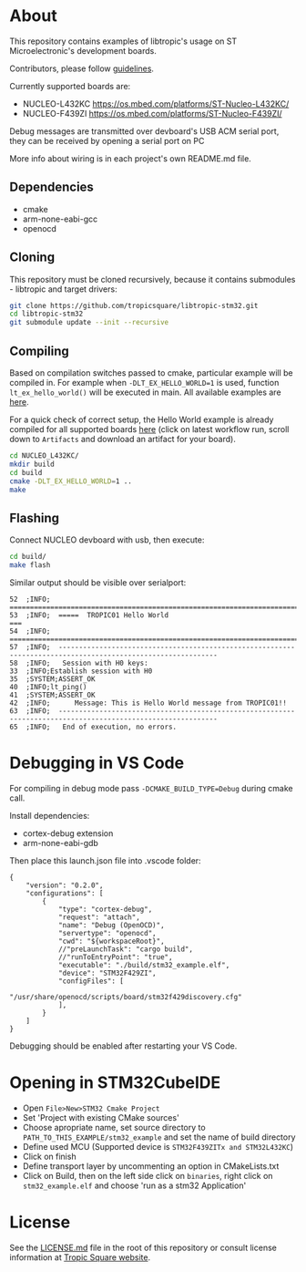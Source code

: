 # About

This repository contains examples of libtropic's usage on ST Microelectronic's development boards.

Contributors, please follow [guidelines](https://github.com/tropicsquare/libtropic-stm32/blob/master/CONTRIBUTING.md).

Currently supported boards are:

* NUCLEO-L432KC https://os.mbed.com/platforms/ST-Nucleo-L432KC/
* NUCLEO-F439ZI https://os.mbed.com/platforms/ST-Nucleo-F439ZI/


Debug messages are transmitted over devboard's USB ACM serial port, they can be received by opening a serial port on PC

More info about wiring is in each project's own README.md file.


## Dependencies

* cmake
* arm-none-eabi-gcc
* openocd

## Cloning

This repository must be cloned recursively, because it contains submodules - libtropic and target drivers:

```bash
git clone https://github.com/tropicsquare/libtropic-stm32.git
cd libtropic-stm32
git submodule update --init --recursive
```

## Compiling

Based on compilation switches passed to cmake, particular example will be compiled in. For example when `-DLT_EX_HELLO_WORLD=1` is used, function `lt_ex_hello_world()` will be executed in main. All available examples are [here](https://github.com/tropicsquare/libtropic/tree/master/examples).

For a quick check of correct setup, the Hello World example is already compiled for all supported boards [here](https://github.com/tropicsquare/libtropic-stm32/actions/workflows/hello_world_artifact.yml) (click on latest workflow run, scroll down to `Artifacts` and download an artifact for your board).

```bash
cd NUCLEO_L432KC/
mkdir build
cd build
cmake -DLT_EX_HELLO_WORLD=1 ..
make
```

## Flashing

Connect NUCLEO devboard with usb, then execute:

```bash
cd build/
make flash
```

Similar output should be visible over serialport:
```
52	;INFO;	=======================================================================
53	;INFO;	=====  TROPIC01 Hello World                                         ===
54	;INFO;	=======================================================================
57	;INFO;	-------------------------------------------------------------------------------------------------------------
58	;INFO;	 Session with H0 keys:
33	;INFO;Establish session with H0
35	;SYSTEM;ASSERT_OK
40	;INFO;lt_ping()
41	;SYSTEM;ASSERT_OK
42	;INFO;		Message: This is Hello World message from TROPIC01!!
63	;INFO;	-------------------------------------------------------------------------------------------------------------
65	;INFO;	 End of execution, no errors.

```


# Debugging in VS Code

For compiling in debug mode pass `-DCMAKE_BUILD_TYPE=Debug` during cmake call.

Install dependencies:

* cortex-debug extension
* arm-none-eabi-gdb

Then place this launch.json file into .vscode folder:

```
{
    "version": "0.2.0",
    "configurations": [
        {
            "type": "cortex-debug",
            "request": "attach",
            "name": "Debug (OpenOCD)",
            "servertype": "openocd",
            "cwd": "${workspaceRoot}",
            //"preLaunchTask": "cargo build",
            //"runToEntryPoint": "true",
            "executable": "./build/stm32_example.elf",
            "device": "STM32F429ZI",
            "configFiles": [
                "/usr/share/openocd/scripts/board/stm32f429discovery.cfg"
            ],
        }
    ]
}

```

Debugging should be enabled after restarting your VS Code.

# Opening in STM32CubeIDE

* Open `File>New>STM32 Cmake Project`
* Set 'Project with existing CMake sources'
* Choose apropriate name, set source directory to `PATH_TO_THIS_EXAMPLE/stm32_example` and set the name of build directory
* Define used MCU (Supported device is `STM32F439ZITx and STM32L432KC`)
* Click on finish
* Define transport layer by uncommenting an option in CMakeLists.txt
* Click on Build, then on the left side click on `binaries`, right click on `stm32_example.elf` and choose 'run as a stm32 Application'

# License

See the [LICENSE.md](LICENSE.md) file in the root of this repository or consult license information at [Tropic Square website](https://tropicsquare.com/license).